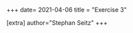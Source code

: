+++
date= 2021-04-06
title = "Exercise 3"

[extra]
author="Stephan Seitz"
+++

<div id="wave-demo-2d" ></div>
